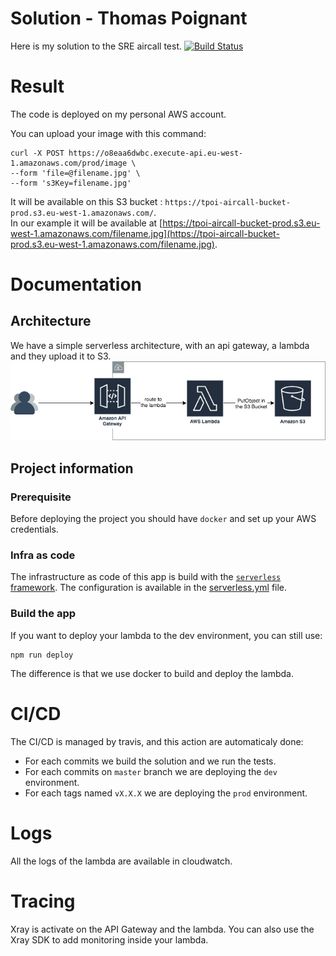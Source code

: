 # Solution - Thomas Poignant
Here is my solution to the SRE aircall test.
[![Build Status](https://travis-ci.com/thomaspoignant/sre-hiring-test.svg?branch=master)](https://travis-ci.com/thomaspoignant/sre-hiring-test)

# Result
The code is deployed on my personal AWS account.

You can upload your image with this command:
```shell
curl -X POST https://o8eaa6dwbc.execute-api.eu-west-1.amazonaws.com/prod/image \
--form 'file=@filename.jpg' \
--form 's3Key=filename.jpg'
```

It will be available on this S3 bucket : `https://tpoi-aircall-bucket-prod.s3.eu-west-1.amazonaws.com/`.  
In our example it will be available at [https://tpoi-aircall-bucket-prod.s3.eu-west-1.amazonaws.com/filename.jpg](https://tpoi-aircall-bucket-prod.s3.eu-west-1.amazonaws.com/filename.jpg).

# Documentation

## Architecture
We have a simple serverless architecture, with an api gateway, a lambda and they upload it to S3.
![Diagram](./docs/diagram.png)

## Project information
### Prerequisite
Before deploying the project you should have `docker` and set up your AWS credentials.

### Infra as code
The infrastructure as code of this app is build with the [`serverless` framework](https://www.serverless.com/).
The configuration is available in the [serverless.yml](serverless.yml) file.

### Build the app
If you want to deploy your lambda to the dev environment, you can still use:
```shell
npm run deploy
```
The difference is that we use docker to build and deploy the lambda.

# CI/CD
The CI/CD is managed by travis, and this action are automaticaly done:

- For each commits we build the solution and we run the tests.
- For each commits on `master` branch we are deploying the `dev` environment.
- For each tags named `vX.X.X` we are deploying the `prod` environment.

# Logs
All the logs of the lambda are available in cloudwatch.

# Tracing
Xray is activate on the API Gateway and the lambda.
You can also use the Xray SDK to add monitoring inside your lambda.